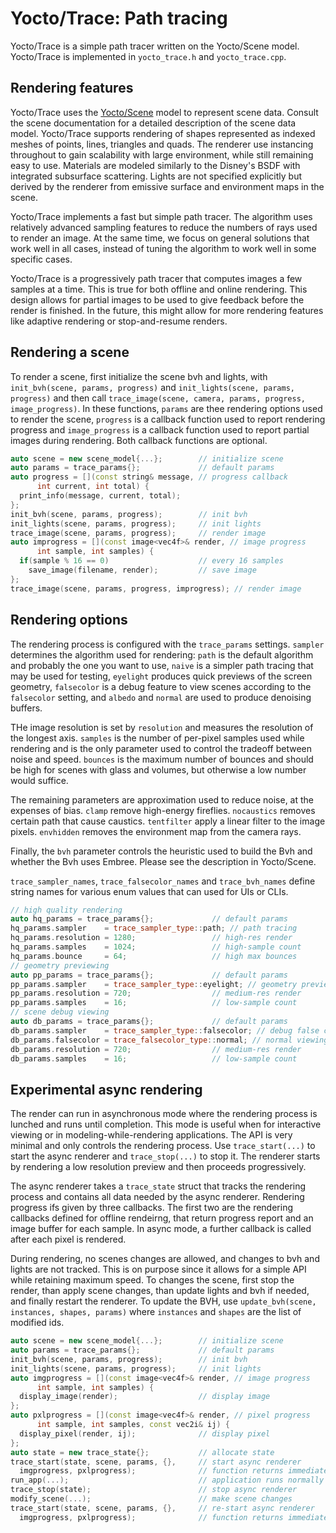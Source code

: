# Yocto/Trace: Path tracing

Yocto/Trace is a simple path tracer written on the Yocto/Scene model.
Yocto/Trace is implemented in `yocto_trace.h` and `yocto_trace.cpp`.

## Rendering features

Yocto/Trace uses the [Yocto/Scene](yocto_scene.md) model to represent
scene data. Consult the scene documentation for a detailed description
of the scene data model. Yocto/Trace supports rendering of shapes
represented as indexed meshes of points, lines, triangles and quads.
The renderer use instancing throughout to gain scalability with large
environment, while still remaining easy to use. Materials are modeled
similarly to the Disney's BSDF with integrated subsurface scattering.
Lights are not specified explicitly but derived by the renderer
from emissive surface and environment maps in the scene.

Yocto/Trace implements a fast but simple path tracer. The algorithm
uses relatively advanced sampling features to reduce the numbers of
rays used to render an image. At the same time, we focus on general
solutions that work well in all cases, instead of tuning the algorithm
to work well in some specific cases.

Yocto/Trace is a progressively path tracer that computes images
a few samples at a time. This is true for both offline and online
rendering. This design allows for partial images to be used to
give feedback before the render is finished. In the future, this
might allow for more rendering features like adaptive rendering
or stop-and-resume renders.

## Rendering a scene

To render a scene, first initialize the scene bvh and lights, with
`init_bvh(scene, params, progress)` and
`init_lights(scene, params, progress)` and then call
`trace_image(scene, camera, params, progress, image_progress)`.
In these functions, `params` are thee rendering options used to
render the scene, `progress` is a callback function used to
report rendering progress and `image_progress` is a callback
function used to report partial images during rendering.
Both callback functions are optional.

```cpp
auto scene = new scene_model{...};        // initialize scene
auto params = trace_params{};             // default params
auto progress = [](const string& message, // progress callback
      int current, int total) {
  print_info(message, current, total);
};
init_bvh(scene, params, progress);        // init bvh
init_lights(scene, params, progress);     // init lights
trace_image(scene, params, progress);     // render image
auto improgress = [](const image<vec4f>& render, // image progress
      int sample, int samples) {
  if(sample % 16 == 0)                    // every 16 samples
    save_image(filename, render);         // save image
};
trace_image(scene, params, progress, improgress); // render image
```

## Rendering options

The rendering process is configured with the `trace_params` settings.
`sampler` determines the algorithm used for rendering: `path` is the default
algorithm and probably the one you want to use, `naive` is a simpler path
tracing that may be used for testing, `eyelight` produces quick previews
of the screen geometry, `falsecolor` is a debug feature to view scenes
according to the `falsecolor` setting, and `albedo` and `normal` are
used to produce denoising buffers.

THe image resolution is set by `resolution` and measures the resolution
of the longest axis. `samples` is the number of per-pixel samples
used while rendering and is the only parameter used to control the
tradeoff between noise and speed. `bounces` is the maximum number of bounces
and should be high for scenes with glass and volumes, but otherwise a low
number would suffice.

The remaining parameters are approximation used to reduce noise, at the
expenses of bias. `clamp` remove high-energy fireflies. `nocaustics` removes
certain path that cause caustics. `tentfilter` apply a linear filter to the
image pixels. `envhidden` removes the environment map from the camera rays.

Finally, the `bvh` parameter controls the heuristic used to build the Bvh
and whether the Bvh uses Embree. Please see the description in Yocto/Scene.

`trace_sampler_names`, `trace_falsecolor_names` and `trace_bvh_names`
define string names for various enum values that can used for UIs or CLIs.

```cpp
// high quality rendering
auto hq_params = trace_params{};             // default params
hq_params.sampler    = trace_sampler_type::path; // path tracing
hq_params.resolution = 1280;                 // high-res render
hq_params.samples    = 1024;                 // high-sample count
hq_params.bounce     = 64;                   // high max bounces
// geometry previewing
auto pp_params = trace_params{};             // default params
pp_params.sampler    = trace_sampler_type::eyelight; // geometry preview
pp_params.resolution = 720;                  // medium-res render
pp_params.samples    = 16;                   // low-sample count
// scene debug viewing
auto db_params = trace_params{};             // default params
db_params.sampler    = trace_sampler_type::falsecolor; // debug false colors
db_params.falsecolor = trace_falsecolor_type::normal; // normal viewing
db_params.resolution = 720;                  // medium-res render
db_params.samples    = 16;                   // low-sample count
```

## Experimental async rendering

The render can run in asynchronous mode where the rendering process is
lunched and runs until completion. This mode is useful when for interactive
viewing or in modeling-while-rendering applications. The API is very minimal
and only controls the rendering process. Use `trace_start(...)` to start
the async renderer and `trace_stop(...)` to stop it. The renderer starts
by rendering a low resolution preview and then proceeds progressively.

The async renderer takes a `trace_state` struct that tracks the rendering
process and contains all data needed by the async renderer. Rendering progress
ifs given by three callbacks. The first two are the rendering callbacks
defined for offline rendeirng, that return progress report and an image buffer
for each sample. In async mode, a further callback is called after each
pixel is rendered.

During rendering, no scenes changes are allowed, and changes to bvh and lights
are not tracked. This is on purpose since it allows for a simple API while
retaining maximum speed. To changes the scene, first stop the render, than
apply scene changes, than update lights and bvh if needed, and finally restart
the renderer.
To update the BVH, use `update_bvh(scene, instances, shapes, params)` where
`instances` and `shapes` are the list of modified ids.

```cpp
auto scene = new scene_model{...};        // initialize scene
auto params = trace_params{};             // default params
init_bvh(scene, params, progress);        // init bvh
init_lights(scene, params, progress);     // init lights
auto imgprogress = [](const image<vec4f>& render, // image progress
      int sample, int samples) {
  display_image(render);                  // display image
};
auto pxlprogress = [](const image<vec4f>& render, // pixel progress
      int sample, int samples, const vec2i& ij) {
  display_pixel(render, ij);              // display pixel
};
auto state = new trace_state{};           // allocate state
trace_start(state, scene, params, {},     // start async renderer
  imgprogress, pxlprogress);              // function returns immediately
run_app(...);                             // application runs normally here
trace_stop(state);                        // stop async renderer
modify_scene(...);                        // make scene changes
trace_start(state, scene, params, {},     // re-start async renderer
  imgprogress, pxlprogress);              // function returns immediately
```

